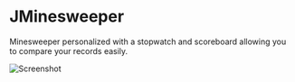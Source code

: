 # JMinesweeper
Minesweeper personalized with a stopwatch and scoreboard allowing you to compare your records easily.

![Screenshot](https://i.imgur.com/vGoe3U2.png)
